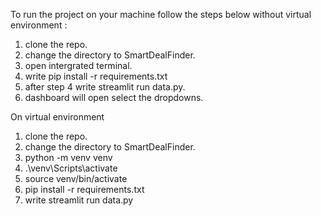 To run the project on your machine follow the steps below without virtual environment :
  1. clone the repo.
  2. change the directory to SmartDealFinder.
  3. open intergrated terminal.
  4. write pip install -r requirements.txt
  5. after step 4 write streamlit run data.py.
  6. dashboard will open select the dropdowns.

On virtual environment
  1. clone the repo.
  2. change the directory to SmartDealFinder.
  3. python -m venv venv
  4. .\venv\Scripts\activate
  5. source venv/bin/activate
  6. pip install -r requirements.txt
  7. write streamlit run data.py






